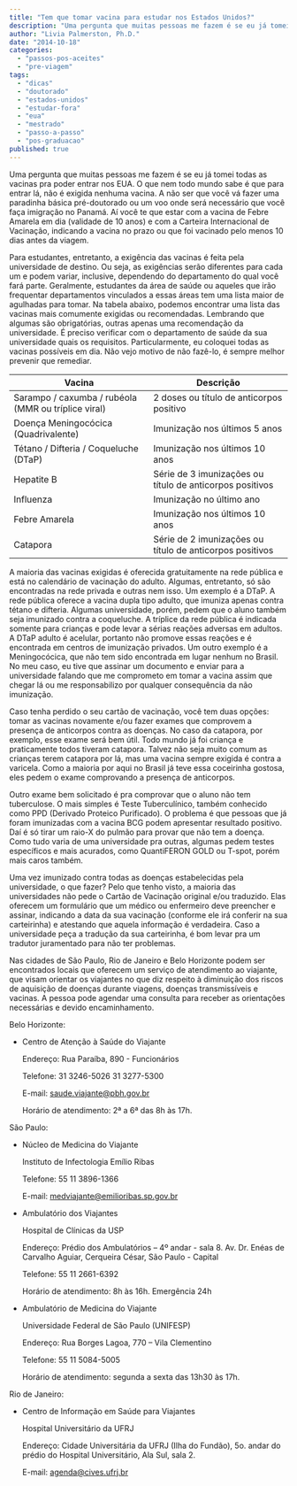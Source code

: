 ```yaml
---
title: "Tem que tomar vacina para estudar nos Estados Unidos?"
description: "Uma pergunta que muitas pessoas me fazem é se eu já tomei todas as vacinas pra poder entrar nos EUA. O que nem todo mundo sabe é que para entrar lá, não é exigida nenhuma vacina. A não ser que você vá fazer uma paradinha básica pré-doutorado ou um voo onde será necessário que você faça imigração no Panamá. Aí você te que estar com a vacina de Febre Amarela em dia (validade de 10 anos) e com a Carteira Internacional de Vacinação, indicando a vacina no prazo ou que foi vacinado pelo menos 10 dias antes da viagem."
author: "Livia Palmerston, Ph.D."
date: "2014-10-18"
categories: 
  - "passos-pos-aceites"
  - "pre-viagem"
tags: 
  - "dicas"
  - "doutorado"
  - "estados-unidos"
  - "estudar-fora"
  - "eua"
  - "mestrado"
  - "passo-a-passo"
  - "pos-graduacao"
published: true
---
```


Uma pergunta que muitas pessoas me fazem é se eu já tomei todas as vacinas pra poder entrar nos EUA. O que nem todo mundo sabe é que para entrar lá, não é exigida nenhuma vacina. A não ser que você vá fazer uma paradinha básica pré-doutorado ou um voo onde será necessário que você faça imigração no Panamá. Aí você te que estar com a vacina de Febre Amarela em dia (validade de 10 anos) e com a Carteira Internacional de Vacinação, indicando a vacina no prazo ou que foi vacinado pelo menos 10 dias antes da viagem.

Para estudantes, entretanto, a exigência das vacinas é feita pela universidade de destino. Ou seja, as exigências serão diferentes para cada um e podem variar, inclusive, dependendo do departamento do qual você fará parte. Geralmente, estudantes da área de saúde ou aqueles que irão frequentar departamentos vinculados a essas áreas tem uma lista maior de agulhadas para tomar. Na tabela abaixo, podemos encontrar uma lista das vacinas mais comumente exigidas ou recomendadas. Lembrando que algumas são obrigatórias, outras apenas uma recomendação da universidade. É preciso verificar com o departamento de saúde da sua universidade quais os requisitos. Particularmente, eu coloquei todas as vacinas possíveis em dia. Não vejo motivo de não fazê-lo, é sempre melhor prevenir que remediar.

| Vacina                                              | Descrição                                                 |
|-----------------------------------------------------|-----------------------------------------------------------|
| Sarampo / caxumba / rubéola (MMR ou tríplice viral) | 2 doses ou título de anticorpos positivo                  |
| Doença Meningocócica (Quadrivalente)                | Imunização nos últimos 5 anos                             |
| Tétano / Difteria / Coqueluche (DTaP)               | Imunização nos últimos 10 anos                            |
| Hepatite B                                          | Série de 3 imunizações ou título de anticorpos positivos  |
| Influenza                                           | Imunização no último ano                                  |
| Febre Amarela                                       | Imunização nos últimos 10 anos                            |
| Catapora                                            | Série de 2  imunizações ou título de anticorpos positivos |

 

A maioria das vacinas exigidas é oferecida gratuitamente na rede pública e está no calendário de vacinação do adulto. Algumas, entretanto, só são encontradas na rede privada e outras nem isso. Um exemplo é a DTaP. A rede pública oferece a vacina dupla tipo adulto, que imuniza apenas contra tétano e difteria. Algumas universidade, porém, pedem que o aluno também seja imunizado contra a coqueluche. A tríplice da rede pública é indicada somente para crianças e pode levar a sérias reações adversas em adultos. A DTaP adulto é acelular, portanto não promove essas reações e é encontrada em centros de imunização privados. Um outro exemplo é a Meningocócica, que não tem sido encontrada em lugar nenhum no Brasil. No meu caso, eu tive que assinar um documento e enviar para a universidade falando que me comprometo em tomar a vacina assim que chegar lá ou me responsabilizo por qualquer consequência da não imunização.

Caso tenha perdido o seu cartão de vacinação, você tem duas opções: tomar as vacinas novamente e/ou fazer exames que comprovem a presença de anticorpos contra as doenças. No caso da catapora, por exemplo, esse exame será bem útil. Todo mundo já foi criança e praticamente todos tiveram catapora. Talvez não seja muito comum as crianças terem catapora por lá, mas uma vacina sempre exigida é contra a varicela. Como a maioria por aqui no Brasil já teve essa coceirinha gostosa, eles pedem o exame comprovando a presença de anticorpos.

Outro exame bem solicitado é pra comprovar que o aluno não tem tuberculose. O mais simples é Teste Tuberculínico, também conhecido como PPD (Derivado Proteico Purificado). O problema é que pessoas que já foram imunizadas com a vacina BCG podem apresentar resultado positivo. Daí é só tirar um raio-X do pulmão para provar que não tem a doença. Como tudo varia de uma universidade pra outras, algumas pedem testes específicos e mais acurados, como QuantiFERON GOLD ou T-spot, porém mais caros também.

Uma vez imunizado contra todas as doenças estabelecidas pela universidade, o que fazer? Pelo que tenho visto, a maioria das universidades não pede o Cartão de Vacinação original e/ou traduzido. Elas oferecem um formulário que um médico ou enfermeiro deve preencher e assinar, indicando a data da sua vacinação (conforme ele irá conferir na sua carteirinha) e atestando que aquela informação é verdadeira. Caso a universidade peça a tradução da sua carteirinha, é bom levar pra um tradutor juramentado para não ter problemas.

Nas cidades de São Paulo, Rio de Janeiro e Belo Horizonte podem ser encontrados locais que oferecem um serviço de atendimento ao viajante, que visam orientar os viajantes no que diz respeito à diminuição dos riscos de aquisição de doenças durante viagens, doenças transmissíveis e vacinas. A pessoa pode agendar uma consulta para receber as orientações necessárias e devido encaminhamento.

Belo Horizonte:

- Centro de Atenção à Saúde do Viajante
  
  Endereço: Rua Paraíba, 890 - Funcionários

  Telefone: 31 3246-5026 31 3277-5300

  E-mail: saude.viajante@pbh.gov.br

  Horário de atendimento: 2ª a 6ª das 8h às 17h.

São Paulo:

- Núcleo de Medicina do Viajante

  Instituto de Infectologia Emílio Ribas

  Telefone: 55 11 3896-1366

  E-mail: medviajante@emilioribas.sp.gov.br

 

- Ambulatório dos Viajantes

  Hospital de Clínicas da USP

  Endereço: Prédio dos Ambulatórios – 4º andar - sala 8. Av. Dr. Enéas de Carvalho Aguiar, Cerqueira César, São Paulo - Capital

  Telefone: 55 11 2661-6392

  Horário de atendimento: 8h às 16h. Emergência 24h

 

- Ambulatório de Medicina do Viajante

  Universidade Federal de São Paulo (UNIFESP)

  Endereço: Rua Borges Lagoa, 770 – Vila Clementino

  Telefone: 55 11 5084-5005

  Horário de atendimento: segunda a sexta das 13h30 às 17h.

 

Rio de Janeiro:

- Centro de Informação em Saúde para Viajantes

  Hospital Universitário da UFRJ

  Endereço: Cidade Universitária da UFRJ (Ilha do Fundão), 5o. andar do prédio do Hospital Universitário, Ala Sul, sala 2.

  E-mail: agenda@cives.ufrj.br

  
